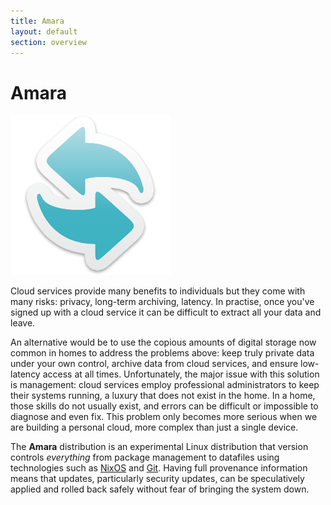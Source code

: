 ```yaml
---
title: Amara
layout: default
section: overview
---
```


# Amara

<img class="alignright picture" src="/icons/refresh.png" />

Cloud services provide many benefits to individuals but they come with
many risks: privacy, long-term archiving, latency.  In practise, once
you've signed up with a cloud service it can be difficult to extract
all your data and leave.  

An alternative would be to use the copious amounts of digital storage
now common in homes to address the problems above: keep truly private
data under your own control, archive data from cloud services, and
ensure low-latency access at all times.  Unfortunately, the major
issue with this solution is management: cloud services employ
professional administrators to keep their systems running, a luxury
that does not exist in the home.  In a home, those skills do not
usually exist, and errors can be difficult or impossible to diagnose
and even fix.  This problem only becomes more serious when we are
building a personal cloud, more complex than just a single device.

The __Amara__ distribution is an experimental Linux distribution that
version controls _everything_ from package management to datafiles
using technologies such as [NixOS](http://nixos.org/nixos) and
[Git](http://git-scm.com/).  Having full provenance information means
that updates, particularly security updates, can be speculatively
applied and rolled back safely without fear of bringing the system
down.
